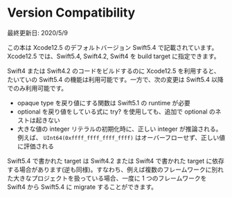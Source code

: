 # Version Compatibility

最終更新日: 2020/5/9

この本は Xcode12.5 のデフォルトバージョン Swift5.4 で記載されています。Xcode12.5 では、Swift5.4, Swift4.2, Swift4 を build target に指定できます。

Swift4 または Swift4.2 のコードをビルドするのに Xcode12.5 を利用すると、たいていの Swift5.4 の機能は利用可能です。一方で、次の変更は Swift5.4 以降でのみ利用可能です。

- opaque type を戻り値にする関数は Swift5.1 の runtime が必要
- optional を戻り値をしている式に try? を使用しても、追加で optional のネストは起きない
- 大きな値の integer リテラルの初期化時に、正しい integer が推論される。例えば、 `UInt64(0xffff_ffff_ffff_ffff)` はオーバーフローせず、正しい値に評価される

Swift5.4 で書かれた target は Swift4.2 または Swift4 で書かれた target に依存する場合があります(逆も同様)。すなわち、例えば複数のフレームワークに別れた大きなプロジェクトを扱っている場合、一度に 1 つのフレームワークを Swift4 から Swift5.4 に migrate することができます。
